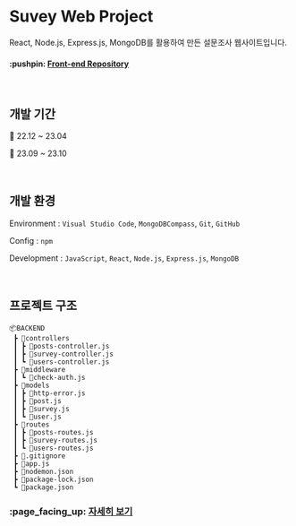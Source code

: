# Suvey Web Project 
React, Node.js, Express.js, MongoDB를 활용하여 만든 설문조사 웹사이트입니다.
<h4>:pushpin: <a href="https://github.com/jh0neee/SurveyWeb">Front-end Repository</a></h3>

<br>

## 개발 기간
📅 22.12 ~ 23.04

📅 23.09 ~ 23.10

<br>

## 개발 환경
Environment : `Visual Studio Code`, `MongoDBCompass`, `Git`, `GitHub`

Config : `npm`

Development : `JavaScript`, `React`, `Node.js`, `Express.js`, `MongoDB`

<br>

## 프로젝트 구조
```
📦BACKEND
 ┣ 📂controllers
 ┃ ┣ 📜posts-controller.js
 ┃ ┣ 📜survey-controller.js
 ┃ ┗ 📜users-controller.js
 ┣ 📂middleware
 ┃ ┗ 📜check-auth.js
 ┣ 📂models
 ┃ ┣ 📜http-error.js
 ┃ ┣ 📜post.js
 ┃ ┣ 📜survey.js
 ┃ ┗ 📜user.js
 ┣ 📂routes
 ┃ ┣ 📜posts-routes.js
 ┃ ┣ 📜survey-routes.js
 ┃ ┗ 📜users-routes.js
 ┣ 📜.gitignore
 ┣ 📜app.js
 ┣ 📜nodemon.json
 ┣ 📜package-lock.json
 ┗ 📜package.json
```

<h3>:page_facing_up: <a href="https://drive.google.com/file/d/1MvbYzE_tvXNm4z-wa0dWQPSNj-Lo1dQC/view?usp=drive_link)https://drive.google.com/file/d/1MvbYzE_tvXNm4z-wa0dWQPSNj-Lo1dQC/view?usp=drive_link">자세히 보기</a></h3>
